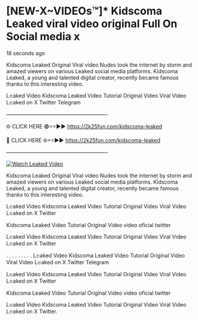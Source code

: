 # [NEW-X~VIDEOs™]* Kidscoma Leaked viral video original Full On Social media x

18 seconds ago

Kidscoma Leaked Original Viral video Nudes took the internet by storm and amazed viewers on various Leaked social media platforms. Kidscoma Leaked, a young and talented digital creator, recently became famous thanks to this interesting video.

L𝚎aked Video Kidscoma Leaked Video Tutorial Original Video Viral Video L𝚎aked on X Twitter Telegram

———————————————————-

🌐 CLICK HERE 🟢==►► https://2k25fun.com/kidscoma-leaked

🔴 CLICK HERE 🌐==►► https://2k25fun.com/kidscoma-leaked

———————————————————-

[![Watch Leaked Video](https://miro.medium.com/v2/resize:fit:828/format:webp/1*cilzJN44JGOrTw9NJCrNHA.gif "Watch Leaked Video")](https://2k25fun.com/kidscoma-leaked)

Kidscoma Leaked Original Viral video Nudes took the internet by storm and amazed viewers on various Leaked social media platforms. Kidscoma Leaked, a young and talented digital creator, recently became famous thanks to this interesting video.

L𝚎aked Video Kidscoma Leaked Video Tutorial Original Video Viral Video L𝚎aked on X Twitter

Kidscoma Leaked Video Tutorial Original Video video oficial twitter

L𝚎aked Video Kidscoma Leaked Video Tutorial Original Video Viral Video L𝚎aked on X Twitter

. . . . . . . . . L𝚎aked Video Kidscoma Leaked Video Tutorial Original Video Viral Video L𝚎aked on X Twitter Telegram

L𝚎aked Video Kidscoma Leaked Video Tutorial Original Video Viral Video L𝚎aked on X Twitter

Kidscoma Leaked Video Tutorial Original Video video oficial twitter

L𝚎aked Video Kidscoma Leaked Video Tutorial Original Video Viral Video L𝚎aked on X Twitter.